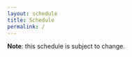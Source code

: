 ```yaml
---
layout: schedule
title: Schedule
permalink: /
---
```


**Note**: this schedule is subject to change.
